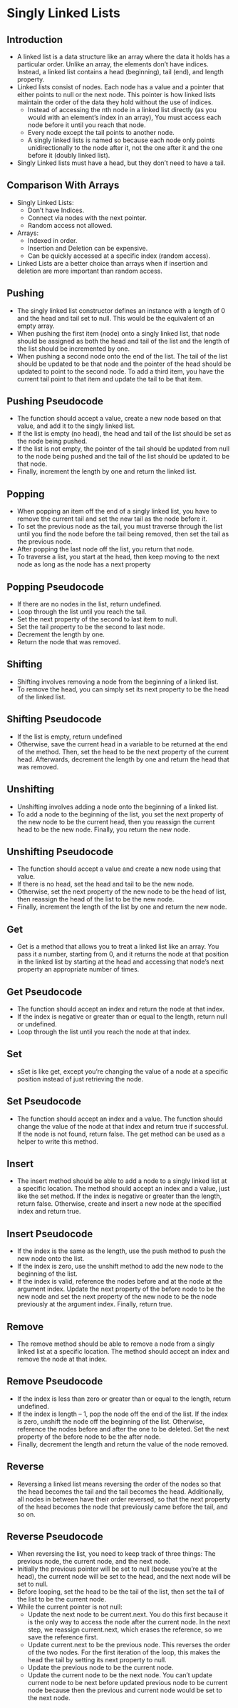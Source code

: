 # Singly Linked Lists

## Introduction
- A linked list is a data structure like an array where the data it holds has a particular order. Unlike an array, the elements don’t have indices. Instead, a linked list contains a head (beginning), tail (end), and length property.
- Linked lists consist of nodes. Each node has a value and a pointer that either points to null or the next node. This pointer is how linked lists maintain the order of the data they hold without the use of indices.
    - Instead of accessing the nth node in a linked list directly (as you would with an element’s index in an array), You must access each node before it until you reach that node.
    - Every node except the tail points to another node.
    - A singly linked lists is named so because each node only points unidirectionally to the node after it, not the one after it and the one before it (doubly linked list).
- Singly Linked lists must have a head, but they don’t need to have a tail.
## Comparison With Arrays
- Singly Linked Lists:
    - Don’t have Indices.
    - Connect via nodes with the next pointer.
    - Random access not allowed.
- Arrays:
    - Indexed in order.
    - Insertion and Deletion can be expensive.
    - Can be quickly accessed at a specific index (random access).
- Linked Lists are a better choice than arrays when if insertion and deletion are more important than random access.
## Pushing
- The singly linked list constructor defines an instance with a length of 0 and the head and tail set to null. This would be the equivalent of an empty array.
- When pushing the first item (node) onto a singly linked list, that node should be assigned as both the head and tail of the list and the length of the list should be incremented by one. 
- When pushing a second node onto the end of the list. The tail of the list should be updated to be that node and the pointer of the head should be updated to point to the second node. To add a third item, you have the current tail point to that item and update the tail to be that item.
## Pushing Pseudocode
- The function should accept a value, create a new node based on that value, and add it to the singly linked list.
- If the list is empty (no head), the head and tail of the list should be set as the node being pushed.
- If the list is not empty, the pointer of the tail should be updated from null to the node being pushed and the tail of the list should be updated to be that node. 
- Finally, increment the length by one and return the linked list.
## Popping
- When popping an item off the end of a singly linked list, you have to remove the current tail and set the new tail as the node before it.
- To set the previous node as the tail, you must traverse through the list until you find the node before the tail being removed, then set the tail as the previous node.
- After popping the last node off the list, you return that node.
- To traverse a list, you start at the head, then keep moving to the next node as long as the node has a next property
## Popping Pseudocode
- If there are no nodes in the list, return undefined.
- Loop through the list until you reach the tail.
- Set the next property of the second to last item to null.
- Set the tail property to be the second to last node.
- Decrement the length by one.
- Return the node that was removed.
## Shifting
- Shifting involves removing a node from the beginning of a linked list.
- To remove the head, you can simply set its next property to be the head of the linked list.
## Shifting Pseudocode
- If the list is empty, return undefined
- Otherwise, save the current head in a variable to be returned at the end of the method. Then, set the head to be the next property of the current head. Afterwards, decrement the length by one and return the head that was removed.
## Unshifting
- Unshifting involves adding a node onto the beginning of a linked list.
- To add a node to the beginning of the list, you set the next property of the new node to be the current head, then you reassign the current head to be the new node. Finally, you return the new node.
## Unshifting Pseudocode
- The function should accept a value and create a new node using that value.
- If there is no head, set the head and tail to be the new node.
- Otherwise, set the next property of the new node to be the head of list, then reassign the head of the list to be the new node.
- Finally, increment the length of the list by one and return the new node.
## Get
- Get is a method that allows you to treat a linked list like an array. You pass it a number, starting from 0, and it returns the node at that position in the linked list by starting at the head and accessing that node’s next property an appropriate number of times.
## Get Pseudocode
- The function should accept an index and return the node at that index.
- If the index is negative or greater than or equal to the length, return null or undefined.
- Loop through the list until you reach the node at that index.
## Set
- sSet is like get, except you’re changing the value of a node at a specific position instead of just retrieving the node.
## Set Pseudocode
- The function should accept an index and a value. The function should change the value of the node at that index and return true if successful. If the node is not found, return false. The get method can be used as a helper to write this method.
## Insert
- The insert method should be able to add a node to a singly linked list at a specific location. The method should accept an index and a value, just like the set method. If the index is negative or greater than the length, return false. Otherwise, create and insert a new node at the specified index and return true.
## Insert Pseudocode
- If the index is the same as the length, use the push method to push the new node onto the list.
- If the index is zero, use the unshift method to add the new node to the beginning of the list.
- If the index is valid, reference the nodes before and at the node at the argument index. Update the next property of the before node to be the new node and set the next property of the new node to be the node previously at the argument index. Finally, return true.
## Remove
- The remove method should be able to remove a node from a singly linked list at a specific location. The method should accept an index and remove the node at that index.
## Remove Pseudocode
- If the index is less than zero or greater than or equal to the length, return undefined.
- If the index is length – 1, pop the node off the end of the list. If the index is zero, unshift the node off the beginning of the list. Otherwise, reference the nodes before and after the one to be deleted. Set the next property of the before node to be the after node.
- Finally, decrement the length and return the value of the node removed.
## Reverse
- Reversing a linked list means reversing the order of the nodes so that the head becomes the tail and the tail becomes the head. Additionally, all nodes in between have their order reversed, so that the next property of the head becomes the node that previously came before the tail, and so on.
## Reverse Pseudocode
- When reversing the list, you need to keep track of three things: The previous node, the current node, and the next node.
- Initially the previous pointer will be set to null (because you’re at the head), the current node will be set to the head, and the next node will be set to null.
- Before looping, set the head to be the tail of the list, then set the tail of the list to be the current node.
- While the current pointer is not null:
    - Update the next node to be current.next. You do this first because it is the only way to access the node after the current node. In the next step, we reassign current.next, which erases the reference, so we save the reference first.
    - Update current.next to be the previous node. This reverses the order of the two nodes. For the first iteration of the loop, this makes the head the tail by setting its next property to null.
    - Update the previous node to be the current node.
    - Update the current node to be the next node. You can’t update current node to be next before updated previous node to be current node because then the previous and current node would be set to the next node.
